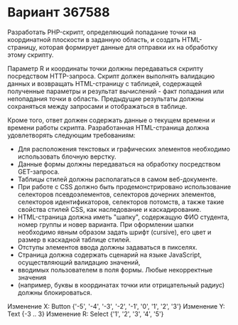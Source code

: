 # Вариант 367588

Разработать PHP-скрипт, определяющий попадание точки на координатной плоскости в заданную область,
и создать HTML-страницу, которая формирует данные для отправки их на обработку этому скрипту.

Параметр R и координаты точки должны передаваться скрипту посредством HTTP-запроса.
Скрипт должен выполнять валидацию данных и возвращать HTML-страницу с таблицей,
содержащей полученные параметры и результат вычислений - факт попадания или непопадания точки в область.
Предыдущие результаты должны сохраняться между запросами и отображаться в таблице.

Кроме того, ответ должен содержать данные о текущем времени и времени работы скрипта.
Разработанная HTML-страница должна удовлетворять следующим требованиям:

- Для расположения текстовых и графических элементов необходимо использовать блочную верстку.
- Данные формы должны передаваться на обработку посредством GET-запроса.
- Таблицы стилей должны располагаться в самом веб-документе.
- При работе с CSS должно быть продемонстрировано использование селекторов псевдоэлементов,
  селекторов дочерних элементов, селекторов идентификаторов, селекторов потомств,
  а также такие свойства стилей CSS, как наследование и каскадирование.
- HTML-страница должна иметь "шапку", содержащую ФИО студента, номер группы и новер варианта.
  При оформлении шапки необходимо явным образом задать шрифт (cursive), его цвет и размер в каскадной таблице стилей.
- Отступы элементов ввода должны задаваться в пикселях.
- Страница должна содержать сценарий на языке JavaScript, осуществляющий валидацию значений,
- вводимых пользователем в поля формы. Любые некорректные значения
- (например, буквы в координатах точки или отрицательный радиус) должны блокироваться.

Изменение X: Button {'-5', '-4', '-3', '-2', '-1', '0', '1', '2', '3'}
Изменение Y: Text {-3 .. 3}
Изменение R: Select {'1', '2', '3', '4', '5'}
